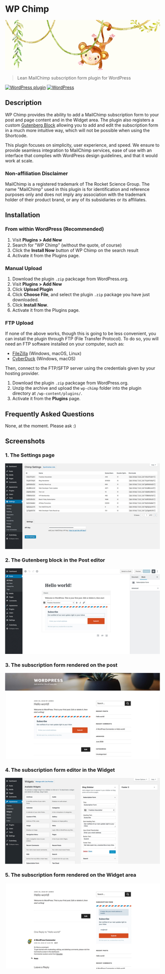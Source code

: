 # WP Chimp

![Banner](svn-assets/banner-1544x500.jpg)

> Lean MailChimp subscription form plugin for WordPress

[![WordPress plugin](https://img.shields.io/wordpress/plugin/v/wp-chimp.svg)](https://wordpress.org/plugins/wp-chimp/) [![WordPress](https://img.shields.io/wordpress/v/wp-chimp.svg)](https://wordpress.org/plugins/wp-chimp/)

## Description

WP Chimp provides the ability to add a MailChimp subscription form to your post and page content and in the Widget area. The plugin also registers a custom [Gutenberg Block](https://wordpress.org/gutenberg/handbook/language/) allowing you to add and edit the subscription form in a much more intuitive way, which will not be possible when using the Shortcode.

This plugin focuses on simplicity, user experience, and speed. We ensure to provide seamless integration to MailChimp services, ease of use with an interface that complies with WordPress design guidelines, and that it would work at scale.

### Non-affiliation Disclaimer

MailChimp is a registered trademark of The Rocket Science Group. The name "MailChimp" used in this plugin is for identification and reference purposes only and does not imply any association with the trademark holder of their product brand, or any of its subsidiaries or its affiliates.

## Installation

### From within WordPress (Recommended)

1. Visit **Plugins > Add New**
2. Search for "WP Chimp" (without the quote, of course)
3. Click the **Install Now** button of WP Chimp on the search result
4. Activate it from the Plugins page.

### Manual Upload

1. Download the plugin `.zip` packcage from WordPress.org.
2. Visit **Plugins > Add New**
3. Click **Upload Plugin**
4. Click **Choose File**, and select the plugin `.zip` package you have just downloaded.
5. Click **Install Now**.
6. Activate it from the Plugins page.

### FTP Upload

If none of the above works, though this is going to be less convenient, you can install the plugin through FTP (File Transfer Protocol). To do so, you will need an FTP software installed on your computer, such as:

* [FileZilla](https://filezilla-project.org/) (Windows, macOS, Linux)
* [CyberDuck](https://cyberduck.io/) (Windows, macOS)

Then, connect to the FTP/SFTP server using the credentials given by your hosting provider.

1. Download the plugin `.zip` packcage from WordPress.org.
2. Unzip the archive and upload the `wp-chimp` folder into the plugin directory at `/wp-content/plugins/`.
3. Activate it from the **Plugins** page.

## Frequently Asked Questions

None, at the moment. Please ask :)

## Screenshots

### 1. The Settings page

![The Settings page](svn-assets/screenshot-1.jpg)

### 2. The Gutenberg block in the Post editor

![The Gutenberg block in the Post editor](svn-assets/screenshot-2.jpg)

### 3. The subscription form rendered on the post

![The subscription form rendered on the post](svn-assets/screenshot-3.jpg)

### 4. The subscription form editor in the Widget

![The subscription form editor in the Widget](svn-assets/screenshot-4.jpg)

### 5. The subscription form rendered on the Widget area

![The subscription form rendered on the Widget area](svn-assets/screenshot-5.jpg)
